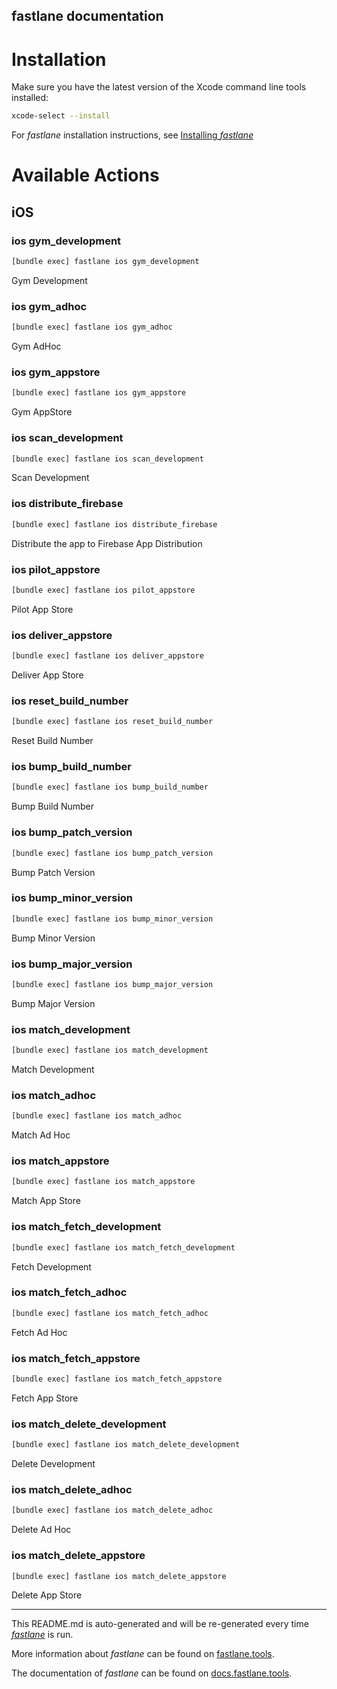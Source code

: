 fastlane documentation
----

# Installation

Make sure you have the latest version of the Xcode command line tools installed:

```sh
xcode-select --install
```

For _fastlane_ installation instructions, see [Installing _fastlane_](https://docs.fastlane.tools/#installing-fastlane)

# Available Actions

## iOS

### ios gym_development

```sh
[bundle exec] fastlane ios gym_development
```

Gym Development

### ios gym_adhoc

```sh
[bundle exec] fastlane ios gym_adhoc
```

Gym AdHoc

### ios gym_appstore

```sh
[bundle exec] fastlane ios gym_appstore
```

Gym AppStore

### ios scan_development

```sh
[bundle exec] fastlane ios scan_development
```

Scan Development

### ios distribute_firebase

```sh
[bundle exec] fastlane ios distribute_firebase
```

Distribute the app to Firebase App Distribution

### ios pilot_appstore

```sh
[bundle exec] fastlane ios pilot_appstore
```

Pilot App Store

### ios deliver_appstore

```sh
[bundle exec] fastlane ios deliver_appstore
```

Deliver App Store

### ios reset_build_number

```sh
[bundle exec] fastlane ios reset_build_number
```

Reset Build Number

### ios bump_build_number

```sh
[bundle exec] fastlane ios bump_build_number
```

Bump Build Number

### ios bump_patch_version

```sh
[bundle exec] fastlane ios bump_patch_version
```

Bump Patch Version

### ios bump_minor_version

```sh
[bundle exec] fastlane ios bump_minor_version
```

Bump Minor Version

### ios bump_major_version

```sh
[bundle exec] fastlane ios bump_major_version
```

Bump Major Version

### ios match_development

```sh
[bundle exec] fastlane ios match_development
```

Match Development

### ios match_adhoc

```sh
[bundle exec] fastlane ios match_adhoc
```

Match Ad Hoc

### ios match_appstore

```sh
[bundle exec] fastlane ios match_appstore
```

Match App Store

### ios match_fetch_development

```sh
[bundle exec] fastlane ios match_fetch_development
```

Fetch Development

### ios match_fetch_adhoc

```sh
[bundle exec] fastlane ios match_fetch_adhoc
```

Fetch Ad Hoc

### ios match_fetch_appstore

```sh
[bundle exec] fastlane ios match_fetch_appstore
```

Fetch App Store

### ios match_delete_development

```sh
[bundle exec] fastlane ios match_delete_development
```

Delete Development

### ios match_delete_adhoc

```sh
[bundle exec] fastlane ios match_delete_adhoc
```

Delete Ad Hoc

### ios match_delete_appstore

```sh
[bundle exec] fastlane ios match_delete_appstore
```

Delete App Store

----

This README.md is auto-generated and will be re-generated every time [_fastlane_](https://fastlane.tools) is run.

More information about _fastlane_ can be found on [fastlane.tools](https://fastlane.tools).

The documentation of _fastlane_ can be found on [docs.fastlane.tools](https://docs.fastlane.tools).
